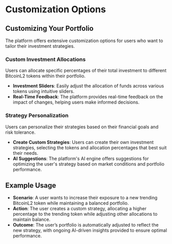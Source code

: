 # Customization Options

## Customizing Your Portfolio
The platform offers extensive customization options for users who want to tailor their investment strategies.

### Custom Investment Allocations
Users can allocate specific percentages of their total investment to different BitcoinL2 tokens within their portfolio.

- **Investment Sliders**: Easily adjust the allocation of funds across various tokens using intuitive sliders.
- **Real-Time Feedback**: The platform provides real-time feedback on the impact of changes, helping users make informed decisions.

### Strategy Personalization
Users can personalize their strategies based on their financial goals and risk tolerance.

- **Create Custom Strategies**: Users can create their own investment strategies, selecting the tokens and allocation percentages that best suit their needs.
- **AI Suggestions**: The platform's AI engine offers suggestions for optimizing the user's strategy based on market conditions and portfolio performance.

## Example Usage
- **Scenario**: A user wants to increase their exposure to a new trending BitcoinL2 token while maintaining a balanced portfolio.
- **Action**: The user creates a custom strategy, allocating a higher percentage to the trending token while adjusting other allocations to maintain balance.
- **Outcome**: The user’s portfolio is automatically adjusted to reflect the new strategy, with ongoing AI-driven insights provided to ensure optimal performance.
